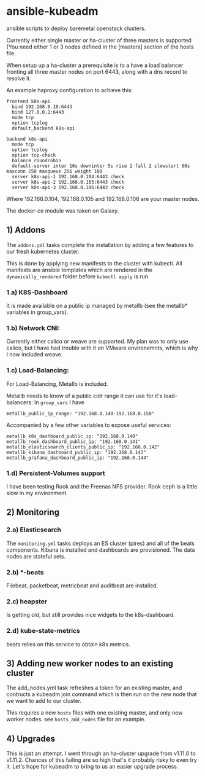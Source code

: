 # ansible-kubeadm

ansible scripts to deploy baremetal openstack clusters.

Currently either single master or ha-cluster of three masters is supported (You need either 1 or 3 nodes defined in the [masters] section of the hosts file.

When setup up a ha-cluster a prerequisite is to a have a load balancer fronting all three master nodes on port 6443, along with a dns record to resolve it.

An example haproxy configuration to achieve this:

```
frontend k8s-api
  bind 192.168.0.10:6443
  bind 127.0.0.1:6443
  mode tcp
  option tcplog
  default_backend k8s-api

backend k8s-api
  mode tcp
  option tcplog
  option tcp-check
  balance roundrobin
  default-server inter 10s downinter 5s rise 2 fall 2 slowstart 60s maxconn 250 maxqueue 256 weight 100
  server k8s-api-1 192.168.0.104:6443 check
  server k8s-api-2 192.168.0.105:6443 check
  server k8s-api-3 192.168.0.106:6443 check
```
Where 192.168.0.104, 192.168.0.105 and 192.168.0.106 are your master nodes.


The docker-ce module was taken on Galaxy.

## 1) Addons 

The `addons.yml` tasks complete the installation by adding a few features to our fresh kubernetes cluster.

This is done by applying new manifests to the cluster with kubectl. All manifests are ansible templates which are rendered in the `dynamically_rendered` folder before `kubectl apply` is run

### 1.a) K8S-Dashboard

It is made available on a public ip managed by metallb (see the metallb* variables in group_vars).

### 1.b) Network CNI:
Currently either calico or weave are supported. My plan was to only use calico, but I have had trouble with it on VMware environemnts, which is why I now included weave.

### 1.c) Load-Balancing:

For Load-Balancing, Metallb is included.

Metallb needs to know of a public cidr range it can use for it's load-balancers:
In `group_vars` I have

`metallb_public_ip_range: "192.168.0.140-192.168.0.150"`

Accompanied by a few other variables to expose useful services:

```
metallb_k8s_dashboard_public_ip: "192.168.0.140"
metallb_rook_dashboard_public_ip: "192.168.0.141"
metallb_elasticsearch_clients_public_ip: "192.168.0.142"
metallb_kibana_dashboard_public_ip: "192.168.0.143"
metallb_grafana_dashboard_public_ip: "192.168.0.144"
```



### 1.d) Persistent-Volumes support

I have been testing Rook and the Freenas NFS provider.
Rook ceph is a little slow in my environment.

## 2) Monitoring

### 2.a) Elasticsearch

The `monitoring.yml` tasks deploys an ES cluster (pires) and all of the beats components. Kibana is installed and dashboards are provisioned. The data nodes are stateful sets.

### 2.b) *-beats

Filebeat, packetbeat, metricbeat and auditbeat are installed.

### 2.c) heapster

Is getting old, but still provides nice widgets to the k8s-dashboard.

### 2.d) kube-state-metrics

beats relies on this service to obtain k8s metrics.

## 3) Adding new worker nodes to an existing cluster

The add_nodes.yml task refreshes a token for an existing master, and contructs a kubeadm join command which is then run on the new node that we want to add to our cluster.

This requires a new `hosts` files with one existing master, and only new worker nodes. see `hosts_add_nodes` file for an example.


## 4) Upgrades

This is just an attempt. I went through an ha-cluster upgrade from v1.11.0 to v1.11.2. Chances of this failing are so high that's it probably risky to even try it. Let's hope for kubeadm to bring to us an easier upgrade process.
